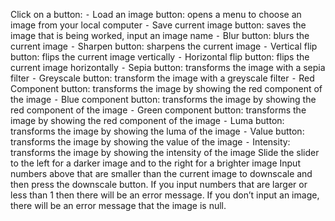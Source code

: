 Click on a button: 
	⁃	Load an image button: opens a menu to choose an image from your local computer
	⁃	Save current image button: saves the image that is being worked, input an image name
	⁃	Blur button: blurs the current image
	⁃	Sharpen button: sharpens the current image
	⁃	Vertical flip button: flips the current image vertically
	⁃	Horizontal flip button: flips the current image horizontally
	⁃	Sepia button: transforms the image with a sepia filter
	⁃	Greyscale button: transform the image with a greyscale filter
	⁃	Red Component button: transforms the image by showing the red component of the image
	⁃	Blue component button: transforms the image by showing the red component of the image
	⁃	Green component button: transforms the image by showing the red component of the image
	⁃	Luma button: transforms the image by showing the luma of the image
	⁃	Value button: transforms the image by showing the value  of the image
	⁃	Intensity: transforms the image by showing the intensity of the image
Slide the slider to the left for a darker image and to the right for a brighter image
Input numbers above that are smaller than the current image to downscale and then press the downscale button. If you input numbers that are larger or less than 1 then there will be an error message. 
If you don’t input an image, there will be an error message that the image is null. 
